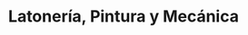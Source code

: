 ---
title: "Latonería, Pintura y Mecánica"
url: /barrios-unidos/latoneria-pintura-y-mecanica/
shop: Autowerkstatt
---
